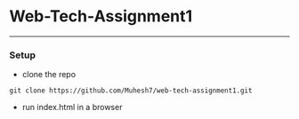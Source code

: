 # Web-Tech-Assignment1
___

### Setup
* clone the repo
```
git clone https://github.com/Muhesh7/web-tech-assignment1.git
```
* run index.html in a browser
